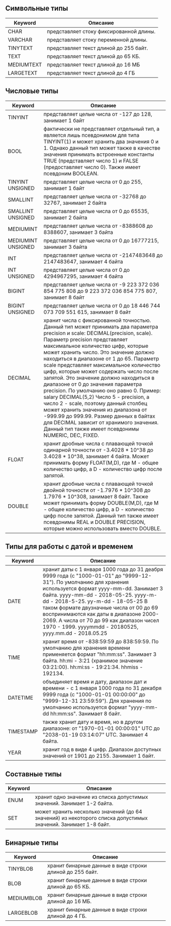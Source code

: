 ## Символьные типы

| Keyword    | Описание                                |
|------------|-----------------------------------------|
| CHAR       | представляет стоку фиксированной длины. |
| VARCHAR    | представляет стоку переменной длины.    |
| TINYTEXT   | представляет текст длиной до 255 байт.  |
| TEXT       | представляет текст длиной до 65 КБ.     |
| MEDIUMTEXT | представляет текст длиной до 16 МБ      |
| LARGETEXT  | представляет текст длиной до 4 ГБ       |

## Числовые типы

| Keyword            | Описание                                                                                                                                                                                                                                                                                                                                                                                                                                                                                                                                                                                                                                                                                                                                                                         |
|--------------------|----------------------------------------------------------------------------------------------------------------------------------------------------------------------------------------------------------------------------------------------------------------------------------------------------------------------------------------------------------------------------------------------------------------------------------------------------------------------------------------------------------------------------------------------------------------------------------------------------------------------------------------------------------------------------------------------------------------------------------------------------------------------------------|
| TINYINT            | представляет целые числа от -127 до 128, занимает 1 байт                                                                                                                                                                                                                                                                                                                                                                                                                                                                                                                                                                                                                                                                                                                         |
| BOOL               | фактически не представляет отдельный тип, а является лишь псевдонимом для типа TINYINT(1) и может хранить два значения 0 и 1. Однако данный тип может также в качестве значения принимать  встроенные константы TRUE (представляет число 1) и FALSE (предоставляет число 0). Также имеет псевдоним BOOLEAN.                                                                                                                                                                                                                                                                                                                                                                                                                                                                      |
| TINYINT UNSIGNED   | представляет целые числа от 0 до 255, занимает 1 байт                                                                                                                                                                                                                                                                                                                                                                                                                                                                                                                                                                                                                                                                                                                            |
| SMALLINT           | представляет целые числа от -32768 до 32767, занимает 2 байтa                                                                                                                                                                                                                                                                                                                                                                                                                                                                                                                                                                                                                                                                                                                    |
| SMALLINT UNSIGNED  | представляет целые числа от 0 до 65535, занимает 2 байтa                                                                                                                                                                                                                                                                                                                                                                                                                                                                                                                                                                                                                                                                                                                         |
| MEDIUMINT          | представляет целые числа от -8388608 до 8388607, занимает 3 байта                                                                                                                                                                                                                                                                                                                                                                                                                                                                                                                                                                                                                                                                                                                |
| MEDIUMINT UNSIGNED | представляет целые числа от 0 до 16777215, занимает 3 байта                                                                                                                                                                                                                                                                                                                                                                                                                                                                                                                                                                                                                                                                                                                      |
| INT                | представляет целые числа от -2147483648 до 2147483647, занимает 4 байта                                                                                                                                                                                                                                                                                                                                                                                                                                                                                                                                                                                                                                                                                                          |
| INT UNSIGNED       | представляет целые числа от 0 до 4294967295, занимает 4 байта                                                                                                                                                                                                                                                                                                                                                                                                                                                                                                                                                                                                                                                                                                                    |
| BIGINT             | представляет целые числа от -9 223 372 036 854 775 808 до 9 223 372 036 854 775 807, занимает 8 байт                                                                                                                                                                                                                                                                                                                                                                                                                                                                                                                                                                                                                                                                             |
| BIGINT UNSIGNED    | представляет целые числа от 0 до 18 446 744 073 709 551 615, занимает 8 байт                                                                                                                                                                                                                                                                                                                                                                                                                                                                                                                                                                                                                                                                                                     |
| DECIMAL            | хранит числа с фиксированной точностью. Данный тип может принимать два параметра precision и scale: DECIMAL(precision, scale). Параметр precision представляет максимальное количество цифр, которые может хранить число. Это значение должно находиться в диапазоне от 1 до 65. Параметр scale представляет максимальное количество цифр, которые может содержать число после запятой. Это значение должно находиться в диапазоне от 0 до значения параметра precision. По умолчанию оно равно 0. Пример: salary DECIMAL(5,2) Число 5 - precision, а число 2 - scale, поэтому данный столбец может хранить значения из диапазона от -999.99 до 999.99. Размер данных в байтах для DECIMAL зависит от хранимого значения. Данный тип также имеет псевдонимы NUMERIC, DEC, FIXED. |
| FLOAT              | хранит дробные числа с плавающей точкой одинарной точности от -3.4028 * 10^38 до 3.4028 * 10^38, занимает 4 байта. Может принимать форму FLOAT(M,D), где M - общее количество цифр, а D - количество цифр после запятой.                                                                                                                                                                                                                                                                                                                                                                                                                                                                                                                                                         |
| DOUBLE             | хранит дробные числа с плавающей точкой двойной точности от -1.7976 * 10^308 до 1.7976 * 10^308, занимает 8 байт. Также может принимать форму DOUBLE(M,D), где M - общее количество цифр, а D - количество цифр после запятой. Данный тип также имеет псевдонимы REAL и DOUBLE PRECISION, которые можно использовать вместо DOUBLE.                                                                                                                                                                                                                                                                                                                                                                                                                                              |

## Типы для работы с датой и временем

| Keyword   | Описание                                                                                                                                                                                                                                                                                                                                                                                                                              |
|-----------|---------------------------------------------------------------------------------------------------------------------------------------------------------------------------------------------------------------------------------------------------------------------------------------------------------------------------------------------------------------------------------------------------------------------------------------|
| DATE      | хранит даты с 1 января 1000 года до 31 деабря 9999 года (c "1000-01-01" до "9999-12-31"). По умолчанию для хранения используется формат yyyy-mm-dd. Занимает 3 байта. yyyy-mm-dd - 2018-05-25. yyyy-m-dd - 2018-5-25. yy-m-dd - 18-05-25 В таком формате двузначные числа от 00 до 69 воспринимаются как даты в диапазоне 2000-2069. А числа от 70 до 99 как диапазон чисел 1970 - 1999. yyyymmdd - 20180525, yyyy.mm.dd - 2018.05.25 |
| TIME      | хранит время от -838:59:59 до 838:59:59. По умолчанию для хранения времени применяется формат "hh:mm:ss". Занимает 3 байта. hh:mi - 3:21 (хранимое значение 03:21:00). hh:mi:ss - 19:21:34. hhmiss - 192134.                                                                                                                                                                                                                          |
| DATETIME  | объединяет время и дату, диапазон дат и времени - с 1 января 1000 года по 31 декабря 9999 года (с "1000-01-01 00:00:00" до "9999-12-31 23:59:59"). Для хранения по умолчанию используется формат "yyyy-mm-dd hh:mm:ss". Занимает 8 байт.                                                                                                                                                                                              |
| TIMESTAMP | также хранит дату и время, но в другом диапазоне: от "1970-01-01 00:00:01" UTC до "2038-01-19 03:14:07" UTC. Занимает 4 байта.                                                                                                                                                                                                                                                                                                        |
| YEAR      | хранит год в виде 4 цифр. Диапазон доступных значений от 1901 до 2155. Занимает 1 байт.                                                                                                                                                                                                                                                                                                                                               |

## Составные типы

| Keyword | Описание                                                                                                       |
|---------|----------------------------------------------------------------------------------------------------------------|
| ENUM    | хранит одно значение из списка допустимых значений. Занимает 1-2 байта.                                        |
| SET     | может хранить несколько значений (до 64 значений) из некоторого списка допустимых значений. Занимает 1-8 байт. |

## Бинарные типы

| Keyword    | Описание                                                 |
|------------|----------------------------------------------------------|
| TINYBLOB   | хранит бинарные данные в виде строки длиной до 255 байт. |
| BLOB       | хранит бинарные данные в виде строки длиной до 65 КБ.    |
| MEDIUMBLOB | хранит бинарные данные в виде строки длиной до 16 МБ.    |
| LARGEBLOB  | хранит бинарные данные в виде строки длиной до 4 ГБ.     |

